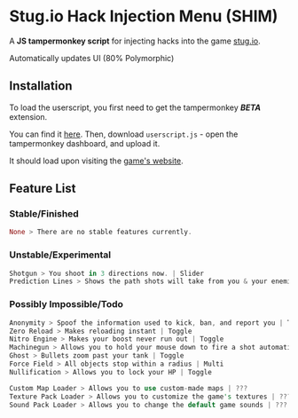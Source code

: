 # Stug.io Hack Injection Menu (SHIM)

A **JS tampermonkey script** for injecting hacks into the game [stug.io](https://stug.io).

Automatically updates UI (80% Polymorphic)

## Installation

To load the userscript, you first need to get the tampermonkey ***BETA*** extension.

You can find it [here](https://chrome.google.com/webstore/detail/tampermonkey-beta/gcalenpjmijncebpfijmoaglllgpjagf).
Then, download `userscript.js` - open the tampermonkey dashboard,
and upload it.

It should load upon visiting the [game's website](https://stug.io).

## Feature List

### Stable/Finished

```rust
None > There are no stable features currently.
```

### Unstable/Experimental

```rust
Shotgun > You shoot in 3 directions now. | Slider
Prediction Lines > Shows the path shots will take from you & your enemies, and the path a grenade will take. | Toggle
```

### Possibly Impossible/Todo

```rust
Anonymity > Spoof the information used to kick, ban, and report you | Toggle
Zero Reload > Makes reloading instant | Toggle
Nitro Engine > Makes your boost never run out | Toggle
Machinegun > Allows you to hold your mouse down to fire a shot automatically on reload | Toggle
Ghost > Bullets zoom past your tank | Toggle
Force Field > All objects stop within a radius | Multi
Nullification > Allows you to lock your HP | Toggle

Custom Map Loader > Allows you to use custom-made maps | ???
Texture Pack Loader > Allows you to customize the game's textures | ???
Sound Pack Loader > Allows you to change the default game sounds | ???
```
